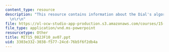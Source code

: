 ```yaml
---
content_type: resource
description: "This resource contains information about the Dial's algorithm.\r\n\r\
  \n\r\n"
file: https://ol-ocw-studio-app-production.s3.amazonaws.com/courses/15-082j-network-optimization-fall-2010/3303e3323038f57724cd76b5f6f2db4a_MIT15_082JF10_av07.ppt
file_type: application/vnd.ms-powerpoint
resourcetype: Other
title: MIT15_082JF10_av07.ppt
uid: 3303e332-3038-f577-24cd-76b5f6f2db4a
---
```

